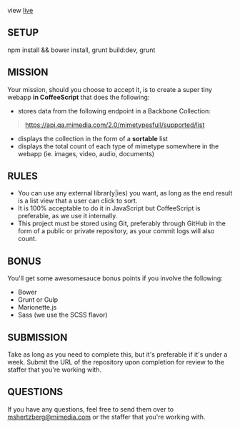 view [live](ianjohnson.co)

SETUP
---
npm install && bower install, grunt build:dev, grunt


MISSION
---
Your mission, should you choose to accept it, is to create a super tiny webapp **in CoffeeScript** that does the following:

  * stores data from the following endpoint in a Backbone Collection:

  > https://api.qa.mimedia.com/2.0/mimetypesfull/supported/list

  * displays the collection in the form of a **sortable** list
  * displays the total count of each type of mimetype somewhere in the webapp (ie. images, video, audio, documents)

RULES
---
  * You can use any external librar(y|ies) you want, as long as the end result is a list view that a user can click to sort.
  * It is 100% acceptable to do it in JavaScript but CoffeeScript is preferable, as we use it internally.
  * This project must be stored using Git, preferably through GitHub in the form of a public or private repository, as your commit logs will also count.

BONUS
---
You'll get some awesomesauce bonus points if you involve the following:

  * Bower
  * Grunt or Gulp
  * Marionette.js
  * Sass (we use the SCSS flavor)

SUBMISSION
---
Take as long as you need to complete this, but it's preferable if it's under a week. Submit the URL of the repository upon completion for review to the staffer that you're working with.

QUESTIONS
---
If you have any questions, feel free to send them over to mshertzberg@mimedia.com or the staffer that you're working with.
